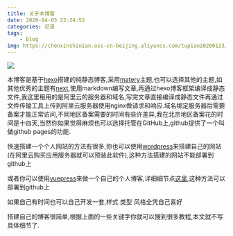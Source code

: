 ```yaml
---
title: 关于本博客
date: 2020-04-03 22:24:53
categories: 记录
tags:
    - blog
img: https://chenxinshinian.oss-cn-beijing.aliyuncs.com/tupian20200123/v2-73b8307b2db44c617f4e8515ce67dd39_hd.jpg
---
```


<img src="https://chenxinshinian.oss-cn-beijing.aliyuncs.com/tupian20200123/v2-73b8307b2db44c617f4e8515ce67dd39_hd.jpg"/>



本博客是基于<a href="https://hexo.io/zh-cn/">hexo</a>搭建的纯静态博客,采用<a href="https://github.com/blinkfox/hexo-theme-matery">matery</a>主题,也可以选择其他的主题,如其他优秀的主题有<a href="https://github.com/theme-next/hexo-theme-next">next</a>,使用markdown编写文章,再通过hexo博客框架编译成静态文件,我这里租用的是阿里云的服务器和域名,写完文章直接编译成静态文件再通过文件传输工具上传到阿里云服务器使用nginx做请求和响应.域名绑定服务器后需要备案才能正常访问,不同地区备案需要的时间有些许差异,我在北京地区备案花的时间是十四天,当然你如果觉得麻烦也可以选择托管在GitHub上,github提供了一个叫做github pages的功能.

快速搭建一个个人网站的方法有很多,你也可以使用<a href="https://zh-cn.wordpress.com/">wordpress</a>来搭建自己的网站(在阿里云购买应用服务器就可以预装此软件),这种方法搭建的网站不能部署到github上

或者你可以使用<a href="https://vuepress.vuejs.org/zh/">vuepress</a>来做一个自己的个人博客,详细细节点<a href="https://chenxinshinian.com/2020/01/27/da-jian-yi-ge-ji-jian-jing-tai-wang-zhan/">这里</a>,这种方法可以部署到github上

如果自己有时间也可以自己开发一套,样式 类型 风格全凭自己喜好

搭建自己的博客很简单,根据上面的一些关键字你就可以搜到很多教程,本文就不写具体细节了.




